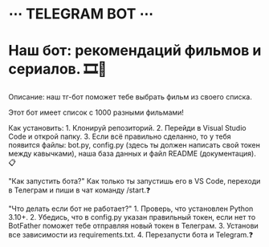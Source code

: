 # ⋯ TELEGRAM BOT ⋯
# Наш бот: рекомендаций фильмов и сериалов. 🎞️🎥

Описание: наш тг-бот поможет тебе выбрать  фильм из своего списка.

Этот бот имеет список с 1000 разными фильмами!

Как установить: 1. Клонируй репозиторий. 2. Перейди в Visual Studio Code и открой папку. 3. Если всё правильно сделанно, то у тебя появится файлы: bot.py, config.py (здесь ты должен написать свой токен между кавычками), наша база данных и файл README (документация).📋

"Как запустить бота?" Как только ты запустишь его в VS Code, переходи в Телеграм и пиши в чат команду /start.❓

"Что делать если бот не работает?" 1. Проверь, что установлен Python 3.10+. 2. Убедись, что в config.py указан правильный токен, если нет то BotFather поможет тебе отправляя новый токен в Телеграм. 3. Установи все зависимости из requirements.txt. 4. Перезапусти бота и Telegram.❓
